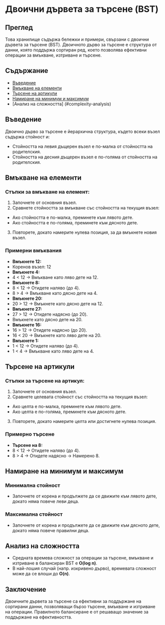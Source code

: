 # Двоични дървета за търсене (BST)

## Преглед
Това хранилище съдържа бележки и примери, свързани с двоични дървета за търсене (BST). Двоичното дърво за търсене е структура от данни, която поддържа сортиран ред, което позволява ефективни операции за вмъкване, изтриване и търсене.

## Съдържание
- [Въведение](#introduction)
- [Вмъкване на елементи](#inserting-items)
- [Търсене на артикули](#searching-for-items)
- [Намиране на минимум и максимум](#finding-minimum-and-maximum)
- [Анализ на сложността] (#complexity-analysis)

## Въведение
Двоично дърво за търсене е йерархична структура, където всеки възел съдържа стойност и:
- Стойността на левия дъщерен възел е по-малка от стойността на родителския.
- Стойността на десния дъщерен възел е по-голяма от стойността на родителския.

## Вмъкване на елементи
### Стъпки за вмъкване на елемент:
1. Започнете от основния възел.
2. Сравнете стойността за вмъкване със стойността на текущия възел:
 - Ако стойността е по-малка, преминете към лявото дете.
 - Ако стойността е по-голяма, преминете към дясното дете.
3. Повторете, докато намерите нулева позиция, за да вмъкнете новия възел.

### Примерни вмъквания
- **Вмъкнете 12:**
 - Коренов възел: 12
- **Вмъкнете 4:**
 - 4 < 12 → Вмъкване като ляво дете на 12.
- **Вмъкнете 8:**
 - 8 < 12 → Отидете наляво (до 4).
 - 8 > 4 → Вмъкване като дясно дете на 4.
- **Вмъкнете 20:**
 - 20 > 12 → Вмъкнете като дясно дете на 12.
- **Вмъкнете 27:**
 - 27 > 12 → Отидете надясно (до 20).
 - Вмъкнете като дясно дете на 20.
- **Вмъкнете 16:**
 - 16 > 12 → Отидете надясно (до 20).
 - 16 < 20 → Вмъкнете като ляво дете на 20.
- **Вмъкнете 1:**
 - 1 < 12 → Отидете наляво (до 4).
 - 1 < 4 → Вмъкване като ляво дете на 4.

## Търсене на артикули
### Стъпки за търсене на артикул:
1. Започнете от основния възел.
2. Сравнете целевата стойност със стойността на текущия възел:
 - Ако целта е по-малка, преминете към лявото дете.
 - Ако целта е по-голяма, преминете към дясното дете.
3. Повторете, докато намерите целта или достигнете нулева позиция.

### Примерно търсене
- **Търсене на 8:**
 - 8 < 12 → Отидете наляво (до 4).
 - 8 > 4 → Отидете надясно → Намерено 8.

## Намиране на минимум и максимум
### Минимална стойност
- Започнете от корена и продължете да се движите към лявото дете, докато няма повече леви деца.

### Максимална стойност
- Започнете от корена и продължете да се движите към дясното дете, докато няма повече правилни деца.

## Анализ на сложността
- Средната времева сложност за операции за търсене, вмъкване и изтриване в балансиран BST е **O(log n)**.
- В най-лошия случай (напр. изкривено дърво), времевата сложност може да се влоши до **O(n)**.

## Заключение
Двоичните дървета за търсене са ефективни за поддържане на сортирани данни, позволяващи бързо търсене, вмъкване и изтриване на операции. Правилното балансиране е от решаващо значение за поддържане на ефективността.
